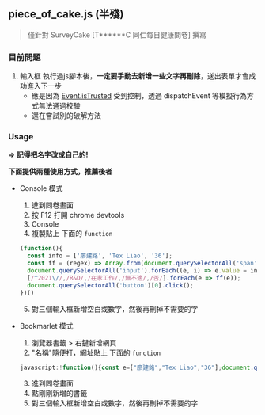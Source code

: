 

## piece_of_cake.js (半殘)

> 僅針對 SurveyCake [T******C 同仁每日健康問卷] 撰寫

### 目前問題
1. 輸入框 執行過js腳本後，**一定要手動去新增一些文字再刪除**，送出表單才會成功進入下一步
    * 應是因為 [Event.isTrusted](https://developer.mozilla.org/zh-TW/docs/Web/API/Event/isTrusted) 受到控制，透過 dispatchEvent 等模擬行為方式無法通過校驗
    * 還在嘗試別的破解方法

### Usage

**=> 記得把名字改成自己的!**

**下面提供兩種使用方式，推薦後者**

* Console 模式
  1. 進到問卷畫面
  2. 按 F12 打開 chrome devtools 
  3. Console 
  4. 複製貼上 下面的 `function` 
  
  ```js
  (function(){
    const info = ['廖建銘', 'Tex Liao', '36'];
    const ff = (regex) => Array.from(document.querySelectorAll('span')).filter(e => regex.test(e.innerText)).forEach((e, i) => !(i % 2) && e.children[0].click());
    document.querySelectorAll('input').forEach((e, i) => e.value = info[i]);
    [/^2021\//,/R&D/,/在家工作/,/無不適/,/否/].forEach(e => ff(e));
    document.querySelectorAll('button')[0].click();  
  })()
  ```
  5. 對三個輸入框新增空白或數字，然後再刪掉不需要的字
  
* Bookmarlet 模式
  1. 瀏覽器書籤 > 右鍵新增網頁  
  2. "名稱"隨便打，網址貼上 下面的 `function`
  
  ```js
  javascript:!function(){const e=["廖建銘","Tex Liao","36"];document.querySelectorAll("input").forEach((c,r)=>c.value=e[r]),[/^2021\//,/R&D/,/在家工作/,/無不適/,/否/].forEach(e=>(e=>Array.from(document.querySelectorAll("span")).filter(c=>e.test(c.innerText)).forEach((e,c)=>!(c%2)&&e.children[0].click()))(e)),document.querySelectorAll("button")[0].click()}();
  ```
  3. 進到問卷畫面
  4. 點剛剛新增的書籤
  5. 對三個輸入框新增空白或數字，然後再刪掉不需要的字
